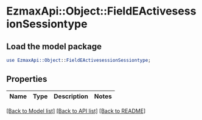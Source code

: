 # EzmaxApi::Object::FieldEActivesessionSessiontype

## Load the model package
```perl
use EzmaxApi::Object::FieldEActivesessionSessiontype;
```

## Properties
Name | Type | Description | Notes
------------ | ------------- | ------------- | -------------

[[Back to Model list]](../README.md#documentation-for-models) [[Back to API list]](../README.md#documentation-for-api-endpoints) [[Back to README]](../README.md)


